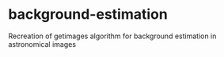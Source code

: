 # background-estimation
Recreation of getimages algorithm for background estimation in astronomical images
